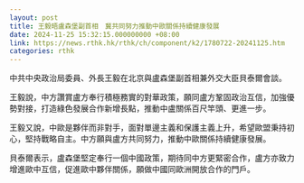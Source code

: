 ```yaml
---
layout: post
title: 王毅晤盧森堡副首相　冀共同努力推動中歐關係持續健康發展
date: 2024-11-25 15:32:15.000000000 +08:00
link: https://news.rthk.hk/rthk/ch/component/k2/1780722-20241125.htm
categories: rthk
---
```


中共中央政治局委員、外長王毅在北京與盧森堡副首相兼外交大臣貝泰爾會談。

王毅說，中方讚賞盧方奉行積極務實的對華政策，願同盧方鞏固政治互信，加強優勢對接，打造綠色發展合作新增長點，推動中盧關係百尺竿頭、更進一步。

王毅又說，中歐是夥伴而非對手，面對單邊主義和保護主義上升，希望歐盟秉持初心，堅持戰略自主。中方願與盧方共同努力，推動中歐關係持續健康發展。

貝泰爾表示，盧森堡堅定奉行一個中國政策，期待同中方更緊密合作，盧方亦致力增進歐中互信，促進歐中夥伴關係，願做中國同歐洲開放合作的門戶。
